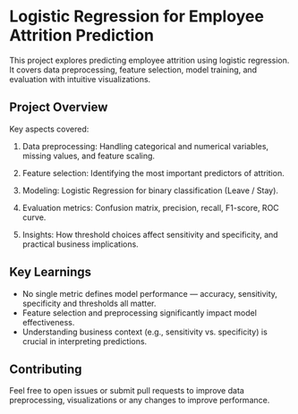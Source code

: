 # Logistic Regression for Employee Attrition Prediction

This project explores predicting employee attrition using logistic regression. It covers data preprocessing, feature selection, model training, and evaluation with intuitive visualizations.

## Project Overview

Key aspects covered:

1. Data preprocessing: Handling categorical and numerical variables, missing values, and feature scaling.

2. Feature selection: Identifying the most important predictors of attrition.

3. Modeling: Logistic Regression for binary classification (Leave / Stay).

4. Evaluation metrics: Confusion matrix, precision, recall, F1-score, ROC curve.

5. Insights: How threshold choices affect sensitivity and specificity, and practical business implications.

## Key Learnings

* No single metric defines model performance — accuracy, sensitivity, specificity and thresholds all matter.
* Feature selection and preprocessing significantly impact model effectiveness.
* Understanding business context (e.g., sensitivity vs. specificity) is crucial in interpreting predictions.

## Contributing

Feel free to open issues or submit pull requests to improve data preprocessing, visualizations or any changes to improve performance.
